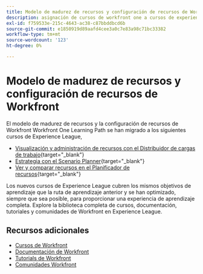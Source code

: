 ```yaml
---
title: Modelo de madurez de recursos y configuración de recursos de Workfront
description: asignación de cursos de workfront one a cursos de experience league
exl-id: f759533e-215c-4643-ac38-c87bbddbcd6b
source-git-commit: e1850919d89aafd4cee3a0c7e83a98c71bc33382
workflow-type: tm+mt
source-wordcount: '123'
ht-degree: 0%

---
```


# Modelo de madurez de recursos y configuración de recursos de Workfront

El modelo de madurez de recursos y la configuración de recursos de Workfront Workfront One Learning Path se han migrado a los siguientes cursos de Experience League,

* [Visualización y administración de recursos con el Distribuidor de cargas de trabajo](https://experienceleague.adobe.com/?recommended=Workfront-L-1-2022.1.workloadbalancer){target="_blank"}
* [Estrategia con el Scenario Planner](https://experienceleague.adobe.com/?recommended=Workfront-L-1-2022.1.scenarioplanner){target="_blank"}
* [Ver y comparar recursos en el Planificador de recursos](https://experienceleague.adobe.com/?recommended=Workfront-L-1-2022.1.resourceplanner){target="_blank"}

Los nuevos cursos de Experience League cubren los mismos objetivos de aprendizaje que la ruta de aprendizaje anterior y se han optimizado, siempre que sea posible, para proporcionar una experiencia de aprendizaje completa.  Explore la biblioteca completa de cursos, documentación, tutoriales y comunidades de Workfront en Experience League.

## Recursos adicionales

* [Cursos de Workfront](https://experienceleague.adobe.com/?lang=en&amp;Solution=Workfront#courses)
* [Documentación de Workfront](https://experienceleague.adobe.com/docs/workfront.html)
* [Tutorials de Workfront](https://experienceleague.adobe.com/docs/workfront-learn/tutorials-workfront/home.html)
* [Comunidades Workfront](https://experienceleaguecommunities.adobe.com/t5/workfront/ct-p/workfront)
